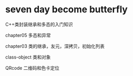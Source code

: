 # seven day become butterfly
C++类封装继承和多态的入门知识

chapter05 多态和异常

chapter03 类的继承，友元，深拷贝，初始化列表

class-object 类和对象

QRcode 二维码和色卡定位
